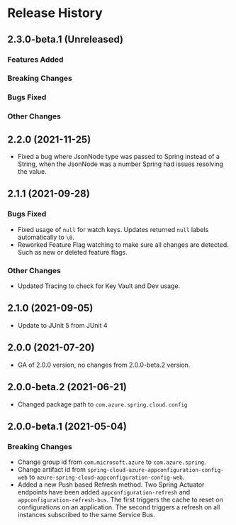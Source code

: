 # Release History

## 2.3.0-beta.1 (Unreleased)

### Features Added

### Breaking Changes

### Bugs Fixed

### Other Changes

## 2.2.0 (2021-11-25)

* Fixed a bug where JsonNode type was passed to Spring instead of a String, when the JsonNode was a number Spring had issues resolving the value.

## 2.1.1 (2021-09-28)

### Bugs Fixed

* Fixed usage of `null` for watch keys. Updates returned `null` labels automatically to `\0`.
* Reworked Feature Flag watching to make sure all changes are detected. Such as new or deleted feature flags.

### Other Changes

* Updated Tracing to check for Key Vault and Dev usage.

## 2.1.0 (2021-09-05)

* Update to JUnit 5 from JUnit 4

## 2.0.0 (2021-07-20)

* GA of 2.0.0 version, no changes from 2.0.0-beta.2 version.

## 2.0.0-beta.2 (2021-06-21)
- Changed package path to `com.azure.spring.cloud.config`

## 2.0.0-beta.1 (2021-05-04)
### Breaking Changes
- Change group id from `com.microsoft.azure` to `com.azure.spring`.
- Change artifact id from `spring-cloud-azure-appconfiguration-config-web` to `azure-spring-cloud-appconfiguration-config-web`.
- Added a new Push based Refresh method. Two Spring Actuator endpoints have been added `appconfiguration-refresh` and `appconfiguration-refresh-bus`. The first triggers the cache to reset on configurations on an application. The second triggers a refresh on all instances subscribed to the same Service Bus.
